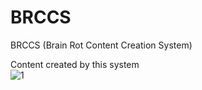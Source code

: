 # BRCCS
BRCCS (Brain Rot Content Creation System)
<br>

Content created by this system
<br>
![1](".\examples\Brainrot_2025-01-24_223135_final_video.mp4")